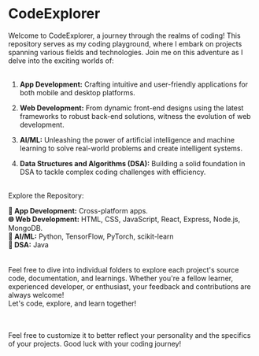 # CodeExplorer

Welcome to CodeExplorer, a journey through the realms of coding! This repository serves as my coding playground, where I embark on projects spanning various fields and technologies. Join me on this adventure as I delve into the exciting worlds of:
<br>
<br>
1. **App Development:** Crafting intuitive and user-friendly applications for both mobile and desktop platforms.<br>

2. **Web Development:** From dynamic front-end designs using the latest frameworks to robust back-end solutions, witness the evolution of web development.<br>

3. **AI/ML:** Unleashing the power of artificial intelligence and machine learning to solve real-world problems and create intelligent systems.<br>

4. **Data Structures and Algorithms (DSA):** Building a solid foundation in DSA to tackle complex coding challenges with efficiency.<br>

<br>
Explore the Repository:
<br>

**📱 App Development:** Cross-platform apps.
<br>
**🌐 Web Development:** HTML, CSS, JavaScript, React, Express, Node.js, MongoDB.
<br>
**🤖 AI/ML:** Python, TensorFlow, PyTorch, scikit-learn
<br>
**🧠 DSA:** Java<br>
<br>
<br>
Feel free to dive into individual folders to explore each project's source code, documentation, and learnings. Whether you're a fellow learner, experienced developer, or enthusiast, your feedback and contributions are always welcome!
<br>
Let's code, explore, and learn together!
<br>
<br>
<br>

Feel free to customize it to better reflect your personality and the specifics of your projects. Good luck with your coding journey!
